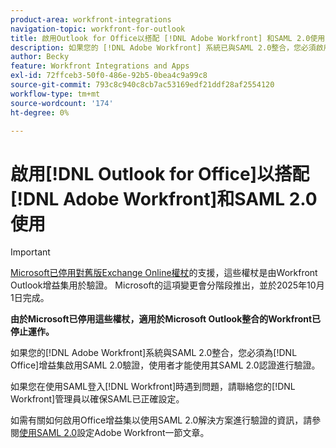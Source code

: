 ```yaml
---
product-area: workfront-integrations
navigation-topic: workfront-for-outlook
title: 啟用Outlook for Office以搭配 [!DNL Adobe Workfront] 和SAML 2.0使用
description: 如果您的 [!DNL Adobe Workfront] 系統已與SAML 2.0整合，您必須啟用Office增益集的SAML 2.0驗證，使用者才能使用其SAML 2.0認證進行驗證。
author: Becky
feature: Workfront Integrations and Apps
exl-id: 72ffceb3-50f0-486e-92b5-0bea4c9a99c8
source-git-commit: 793c8c940c8cb7ac53169edf21ddf28af2554120
workflow-type: tm+mt
source-wordcount: '174'
ht-degree: 0%

---
```


# 啟用[!DNL Outlook for Office]以搭配[!DNL Adobe Workfront]和SAML 2.0使用



>[!IMPORTANT]
>
>[Microsoft已停用對舊版Exchange Online權杖](https://learn.microsoft.com/en-us/office/dev/add-ins/outlook/faq-nested-app-auth-outlook-legacy-tokens)的支援，這些權杖是由Workfront Outlook增益集用於驗證。 Microsoft的這項變更會分階段推出，並於2025年10月1日完成。
>
>**由於Microsoft已停用這些權杖，適用於Microsoft Outlook整合的Workfront已停止運作。**

如果您的[!DNL Adobe Workfront]系統與SAML 2.0整合，您必須為[!DNL Office]增益集啟用SAML 2.0驗證，使用者才能使用其SAML 2.0認證進行驗證。

如果您在使用SAML登入[!DNL Workfront]時遇到問題，請聯絡您的[!DNL Workfront]管理員以確保SAML已正確設定。

如需有關如何啟用Office增益集以使用SAML 2.0解決方案進行驗證的資訊，請參閱[使用SAML 2.0](../../administration-and-setup/add-users/single-sign-on/configure-workfront-saml-2.md)設定Adobe Workfront一節文章。
